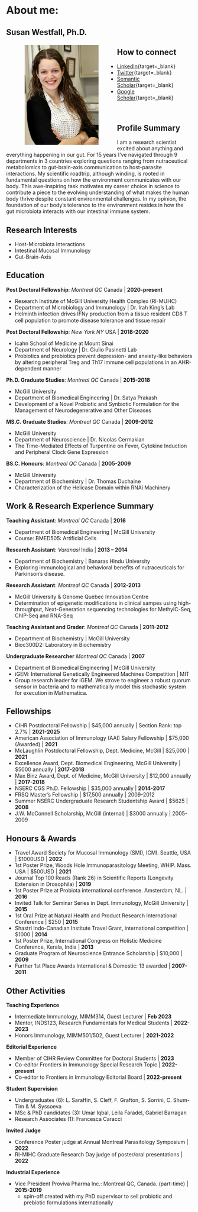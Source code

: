# About me: 
## Susan Westfall, Ph.D.


<img src="pics/susan.jpg" alt="susan-photo" style="float:left;width:200px;height:270px;margin: 5px 50px;">

## How to connect
- [LinkedIn](https://www.linkedin.com/in/susan-westfall-9a7b4248){target=_blank}
- [Twitter](https://twitter.com/WestfallSusan){target=_blank}
- [Semantic Scholar](https://www.semanticscholar.org/author/Susan-Westfall/49749982){target=_blank}
- [Google Scholar](https://scholar.google.com/citations?user=EOFG8hQAAAAJ&hl=en){target=_blank}

<br>


## Profile Summary
I am a research scientist excited about anything and everything happening in our gut. For 15 years I've navigated through 9 departments in 3 countries exploring questions ranging from nutraceutical metabolomics to gut-brain-axis communication to host-parasite interactions. My scientific roadtrip, although winding, is rooted in fundamental questions on how the environment communicates with our body. This awe-inspiring task motivates my career choice in science to contribute a piece to the evolving understanding of what makes the human body thrive despite constant environmental challenges. In my opinion, the foundation of our body’s tolerance to the environment resides in how the gut microbiota interacts with our intestinal immune system. 

## Research Interests
 - Host-Microbiota Interactions
 - Intestinal Mucosal Immunology
 - Gut-Brain-Axis


## Education
**Post Doctoral Fellowship**: _Montreal QC_ Canada	| **2020-present** 
- Research Institute of McGill University Health Complex (RI-MUHC)
- Department of Microbiology and Immunology | Dr. Irah King’s Lab 			
- Helminth infection drives IFN𝛾 production from a tissue resident CD8 T cell population to promote disease tolerance and tissue repair

**Post Doctoral Fellowship**: _New York NY_ USA	| **2018-2020** 
  - Icahn School of Medicine at Mount Sinai 
  - Department of Neurology | Dr. Giulio Pasinetti Lab 			
  - Probiotics and prebiotics prevent depression- and anxiety-like behaviors by altering peripheral Treg and Th17 immune cell populations in an AHR-dependent manner

**Ph.D. Graduate Studies**: _Montreal QC_ Canada	| **2015-2018** 
  - McGill University
  - Department of Biomedical Engineering | Dr. Satya Prakash 			
  - Development of a Novel Probiotic and Synbiotic Formulation for the Management of Neurodegenerative and Other Diseases 

**MS.C. Graduate Studies**: _Montreal QC_ Canada	| **2009-2012** 
  - McGill University
  - Department of Neuroscience | Dr. Nicolas Cermakian 			
  - The Time-Mediated Effects of Turpentine on Fever, Cytokine Induction and Peripheral Clock Gene Expression

**BS.C. Honours**: _Montreal QC_ Canada	| **2005-2009** 
  - McGill University
  - Department of Biochemistry | Dr. Thomas Duchaine 			
  - Characterization of the Helicase Domain within RNAi Machinery


## Work & Research Experience Summary
**Teaching Assistant**: _Montreal QC_ Canada	| **2016**
   - Department of Biomedical Engineering	| McGill University
   - Course: BMED505: Artificial Cells

**Research Assistant**: _Varanasi_ India	| **2013 – 2014**   
   - Department of Biochemistry	| Banaras Hindu University
   - Exploring immunological and behavioral benefits of nutraceuticals for Parkinson’s disease. 

**Research Assistant**: _Montreal QC_ Canada | **2012-2013**
   - McGill University & Genome Quebec Innovation Centre
   - Determination of epigenetic modifications in clinical sampes using high-throughput, Next-Generation sequencing technologies for MethylC-Seq, ChIP-Seq and RNA-Seq

**Teaching Assistant and Grader**: _Montreal QC_ Canada | **2011-2012**
   - Department of Biochemistry | McGill University
   - Bioc300D2: Laboratory in Biochemistry                                                                                      	
     
**Undergraduate Researcher** _Montreal QC_ Canada  | **2007**
   - Department of Biomedical Engineering | McGill University
   - iGEM: International Genetically Engineered Machines Competition | MIT
   - Group research leader for iGEM. We strove to engineer a robust quorum sensor in bacteria and to mathematically model this stochastic system for execution in Mathematica. 


## Fellowships
 - CIHR Postdoctoral Fellowship | $45,000 annually | Section Rank: top 2.7%  | **2021-2025**
 - American Association of Immunology (AAI) Salary Fellowship | $75,000 (Awarded) | **2021**
 - McLaughlin Postdoctoral Fellowship, Dept. Medicine, McGill | $25,000 | **2021**
 - Excellence Award, Dept. Biomedical Engineering, McGill University | $5000 annually | **2017-2018**
 - Max Binz Award, Dept. of Medicine, McGill University | $12,000 annually | **2017-2018**
 - NSERC CGS Ph.D. Fellowship | $35,000 annually | **2014-2017**
 - FRSQ Master’s Fellowship | $17,500 annually | 2009-2012
 - Summer NSERC Undergraduate Research Studentship Award | $5625 | **2008**
 - J.W. McConnell Scholarship, McGill (internal) | $3000 annually | 2005-2009


## Honours & Awards
 - Travel Award Society for Mucosal Immunology (SMI), ICMI. Seattle, USA | $1000USD | **2022**
 - 1st Poster Prize, Woods Hole Immunoparasitology Meeting, WHIP. Mass. USA | $500USD | **2021**
 - Journal Top 100 Reads (Rank 26) in Scientific Reports (Longevity Extension in Drosophila) | **2019**
 - 1st Poster Prize at Probiota international conference. Amsterdam, NL. | **2016**
 - Invited Talk for Seminar Series in Dept. Immunology, McGill University | **2015**
 - 1st Oral Prize at Natural Health and Product Research International Conference | $250	| **2015**
 - Shastri Indo-Canadian Institute Travel Grant, international competition | $1000 | **2014**
 - 1st Poster Prize, International Congress on Holistic Medicine Conference, Kerala, India | **2013**
 - Graduate Program of Neuroscience Entrance Scholarship | $10,000 | **2009**                                                            
 - Further 1st Place Awards International & Domestic: 13 awarded | **2007-2011**


## Other Activities
**Teaching Experience**
 - Intermediate Immunology, MIMM314, Guest Lecturer | **Feb 2023**
 - Mentor, INDS123, Research Fundamentals for Medical Students | **2022-2023**
 - Honors Immunology, MIMM501/502, Guest Lecturer | **2021-2022**

**Editorial Experience**
 - Member of CIHR Review Committee for Doctoral Students | **2023**
 - Co-editor Frontiers in Immunology Special Research Topic | **2022-present**
 - Co-editor to Frontiers in Immunology Editorial Board | **2022-present**

**Student Supervision**
 - Undergraduates (6): L. Saraffin, S. Cleff, F. Grafton, S. Sorrini, C. Shum-Tim & M. Syssoeva
 - MSc & PhD candidates (3): Umar Iqbal, Leila Faradel, Gabriel Barragan
 - Research Associates (1): Francesca Caracci

**Invited Judge**
 - Conference Poster judge at Annual Montreal Parasitology Symposium | **2022**
 - RI-MIHC Graduate Research Day judge of poster/oral presentations | **2022**

**Industrial Experience**
 - Vice President Proviva Pharma Inc.: Montreal QC, Canada. (part-time) | **2015-2019**
   - spin-off created with my PhD supervisor to sell probiotic and prebiotic formulations internationally



 
